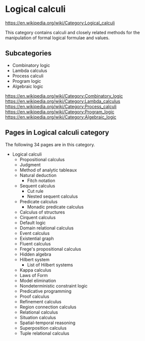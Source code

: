 # Logical calculi

https://en.wikipedia.org/wiki/Category:Logical_calculi

This category contains calculi and closely related methods for the manipulation of formal logical formulae and values.


## Subcategories

* Combinatory logic
* Lambda calculus
* Process calculi
* Program logic
* Algebraic logic

https://en.wikipedia.org/wiki/Category:Combinatory_logic
https://en.wikipedia.org/wiki/Category:Lambda_calculus
https://en.wikipedia.org/wiki/Category:Process_calculi
https://en.wikipedia.org/wiki/Category:Program_logic
https://en.wikipedia.org/wiki/Category:Algebraic_logic



## Pages in Logical calculi category

The following 34 pages are in this category.

* Logical calculi
  - Propositional calculus
  - Judgment
  - Method of analytic tableaux
  - Natural deduction
    - Fitch notation
  - Sequent calculus
    - Cut rule
    - Nested sequent calculus
  - Predicate calculus
    - Monadic predicate calculus
  - Calculus of structures
  - Cirquent calculus
  - Default logic
  - Domain relational calculus
  - Event calculus
  - Existential graph
  - Fluent calculus
  - Frege's propositional calculus
  - Hidden algebra
  - Hilbert system
    - List of Hilbert systems
  - Kappa calculus
  - Laws of Form
  - Model elimination
  - Nondeterministic constraint logic
  - Predicative programming
  - Proof calculus
  - Refinement calculus
  - Region connection calculus
  - Relational calculus
  - Situation calculus
  - Spatial-temporal reasoning
  - Superposition calculus
  - Tuple relational calculus
